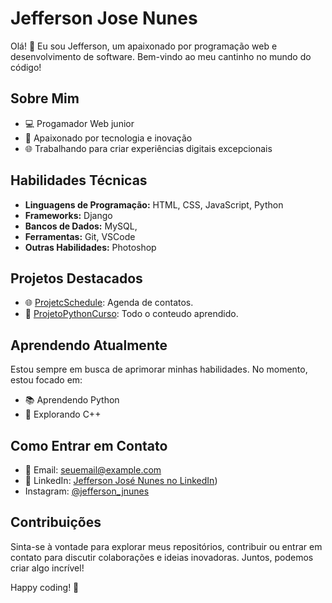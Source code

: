# Jefferson Jose Nunes

Olá! 👋 Eu sou Jefferson, um apaixonado por programação web e desenvolvimento de software. Bem-vindo ao meu cantinho no mundo do código!

## Sobre Mim

- 💻 Progamador Web junior
- 🚀 Apaixonado por tecnologia e inovação
- 🌐 Trabalhando para criar experiências digitais excepcionais

## Habilidades Técnicas

- **Linguagens de Programação:** HTML, CSS, JavaScript, Python
- **Frameworks:** Django
- **Bancos de Dados:** MySQL,
- **Ferramentas:** Git, VSCode
- **Outras Habilidades:** Photoshop

## Projetos Destacados

- 🌐 [ProjetcSchedule](https://github.com/JeffersonJN/ProjetcSchedule): Agenda de contatos.
- 🚀 [ProjetoPythonCurso](https://github.com/JeffersonJN/ProjetoPythonCurso): Todo o conteudo aprendido.

## Aprendendo Atualmente

Estou sempre em busca de aprimorar minhas habilidades. No momento, estou focado em:

- 📚 Aprendendo Python
- 🤖 Explorando C++

## Como Entrar em Contato

- 📧 Email: seuemail@example.com
- 💼 LinkedIn: [Jefferson José Nunes no LinkedIn](https://www.linkedin.com/in/jefferson-jos%C3%A9-nunes-ab2637186/))
-    Instagram: [@jefferson_jnunes](https://www.instagram.com/jefferson_jnunes/)

## Contribuições

Sinta-se à vontade para explorar meus repositórios, contribuir ou entrar em contato para discutir colaborações e ideias inovadoras. Juntos, podemos criar algo incrível!

Happy coding! 🚀

<!---
JeffersonJN/JeffersonJN is a ✨ special ✨ repository because its `README.md` (this file) appears on your GitHub profile.
You can click the Preview link to take a look at your changes.
--->
